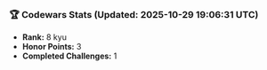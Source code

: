 ### 🏆 Codewars Stats (Updated: 2025-10-29 19:06:31 UTC)

- **Rank:** 8 kyu
- **Honor Points:** 3
- **Completed Challenges:** 1
